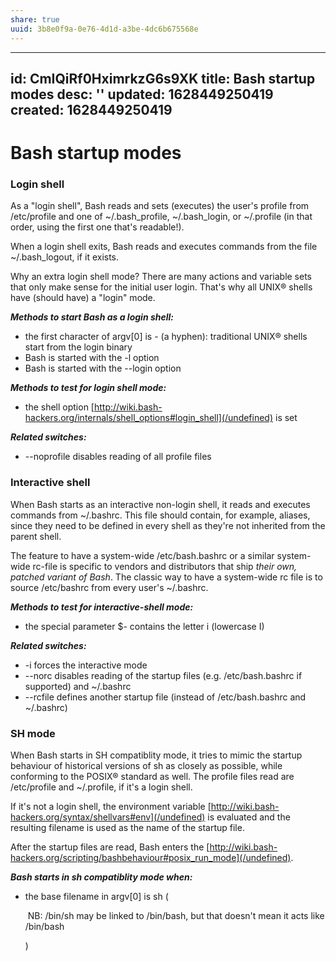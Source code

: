 ```yaml
---
share: true
uuid: 3b8e0f9a-0e76-4d1d-a3be-4dc6b675568e
---
```

---
id: CmIQiRf0HximrkzG6s9XK
title: Bash startup modes
desc: ''
updated: 1628449250419
created: 1628449250419
---
# Bash startup modes
### Login shell

As a "login shell", Bash reads and sets (executes) the user's profile from /etc/profile and one of ~/.bash\_profile, ~/.bash\_login, or ~/.profile (in that order, using the first one that's readable!).

When a login shell exits, Bash reads and executes commands from the file ~/.bash\_logout, if it exists.

Why an extra login shell mode? There are many actions and variable sets that only make sense for the initial user login. That's why all UNIX® shells have (should have) a "login" mode.

_**Methods to start Bash as a login shell:**_

*   the first character of argv\[0\] is - (a hyphen): traditional UNIX® shells start from the login binary
*   Bash is started with the -l option
*   Bash is started with the --login option

_**Methods to test for login shell mode:**_

*   the shell option [http://wiki.bash-hackers.org/internals/shell_options#login_shell](/undefined) is set

_**Related switches:**_

*   \--noprofile disables reading of all profile files

### Interactive shell

When Bash starts as an interactive non-login shell, it reads and executes commands from ~/.bashrc. This file should contain, for example, aliases, since they need to be defined in every shell as they're not inherited from the parent shell.

The feature to have a system-wide /etc/bash.bashrc or a similar system-wide rc-file is specific to vendors and distributors that ship _their own, patched variant of Bash_. The classic way to have a system-wide rc file is to source /etc/bashrc from every user's ~/.bashrc.

_**Methods to test for interactive-shell mode:**_

*   the special parameter $- contains the letter i (lowercase I)

_**Related switches:**_

*   \-i forces the interactive mode
*   \--norc disables reading of the startup files (e.g. /etc/bash.bashrc if supported) and ~/.bashrc
*   \--rcfile defines another startup file (instead of /etc/bash.bashrc and ~/.bashrc)

### SH mode

When Bash starts in SH compatiblity mode, it tries to mimic the startup behaviour of historical versions of sh as closely as possible, while conforming to the POSIX® standard as well. The profile files read are /etc/profile and ~/.profile, if it's a login shell.

If it's not a login shell, the environment variable [http://wiki.bash-hackers.org/syntax/shellvars#env](/undefined) is evaluated and the resulting filename is used as the name of the startup file.

After the startup files are read, Bash enters the [http://wiki.bash-hackers.org/scripting/bashbehaviour#posix_run_mode](/undefined).

_**Bash starts in sh compatiblity mode when:**_

*   the base filename in argv\[0\] is sh (
    
     NB: /bin/sh may be linked to /bin/bash, but that doesn't mean it acts like /bin/bash 
    
    )
